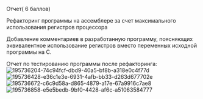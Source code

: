 Отчет( 6 баллов)

Рефакторинг программы на ассемблере за счет максимального использования регистров процессора

Добавление комментариев в разработанную программу, поясняющих эквивалентное использование регистров вместо переменных исходной программы на C.

Отчет по тестированию программы после рефакторинга:
![195736204-74c94fcf-dbd9-40a5-bf8b-a318e0c4f77d](https://user-images.githubusercontent.com/108925927/197417850-340c0f54-2af3-4ebb-9829-dfe2d3605b07.png)
![195736428-e36c1e3e-6931-4afb-bb33-d263d677702e](https://user-images.githubusercontent.com/108925927/197417852-c967562f-dbb4-43c3-90b1-ad06fa1ede76.png)
![195736672-c6c9d58a-d865-4879-a17e-67a9916c7ae8](https://user-images.githubusercontent.com/108925927/197417857-24cd248b-1342-4aff-ad4e-133106aeab99.png)
![195736858-e5e5bedb-9bf0-4428-af6c-a51063584777](https://user-images.githubusercontent.com/108925927/197417858-137cd2d2-a9e6-4c54-867e-7b86749ceb67.png)
